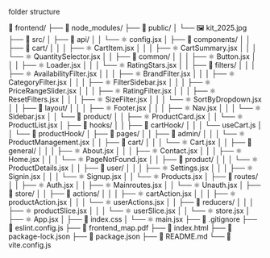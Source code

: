 folder structure 


📁 frontend/
├── 📁 node_modules/
├── 📁 public/
│ └── 🖼️ kit_2025.jpg
├── 📁 src/
│ ├── 📁 api/
│ │ └── ⚛️ config.jsx
│ ├── 📁 components/
│ │ ├── 📁 cart/
│ │ │ ├── ⚛️ CartItem.jsx
│ │ │ ├── ⚛️ CartSummary.jsx
│ │ │ └── ⚛️ QuantitySelector.jsx
│ │ ├── 📁 common/
│ │ │ ├── ⚛️ Button.jsx
│ │ │ ├── ⚛️ Loader.jsx
│ │ │ └── ⚛️ RatingStars.jsx
│ │ ├── 📁 filters/
│ │ │ ├── ⚛️ AvailabilityFilter.jsx
│ │ │ ├── ⚛️ BrandFilter.jsx
│ │ │ ├── ⚛️ CategoryFilter.jsx
│ │ │ ├── ⚛️ FilterSidebar.jsx
│ │ │ ├── ⚛️ PriceRangeSlider.jsx
│ │ │ ├── ⚛️ RatingFilter.jsx
│ │ │ ├── ⚛️ ResetFilters.jsx
│ │ │ ├── ⚛️ SizeFilter.jsx
│ │ │ └── ⚛️ SortByDropdown.jsx
│ │ ├── 📁 layout/
│ │ │ ├── ⚛️ Footer.jsx
│ │ │ ├── ⚛️ Nav.jsx
│ │ │ └── ⚛️ Sidebar.jsx
│ │ └── 📁 product/
│ │ ├── ⚛️ ProductCard.jsx
│ │ └── ⚛️ ProductList.jsx
│ ├── 📁 hooks/
│ │ ├── 📁 cartHook/
│ │ │ └── useCart.js
│ │ └── 📁 productHook/
│ ├── 📁 pages/
│ │ ├── 📁 admin/
│ │ │ └── ⚛️ ProductManagement.jsx
│ │ ├── 📁 cart/
│ │ │ └── ⚛️ Cart.jsx
│ │ ├── 📁 general/
│ │ │ ├── ⚛️ About.jsx
│ │ │ ├── ⚛️ Contact.jsx
│ │ │ ├── ⚛️ Home.jsx
│ │ │ └── ⚛️ PageNotFound.jsx
│ │ ├── 📁 product/
│ │ │ └── ⚛️ ProductDetails.jsx
│ │ ├── 📁 user/
│ │ │ ├── ⚛️ Settings.jsx
│ │ │ ├── ⚛️ Signin.jsx
│ │ │ └── ⚛️ Signup.jsx
│ │ └── ⚛️ Products.jsx
│ ├── 📁 routes/
│ │ ├── ⚛️ Auth.jsx
│ │ ├── ⚛️ Mainroutes.jsx
│ │ └── ⚛️ Unauth.jsx
│ ├── 📁 store/
│ │ ├── 📁 actions/
│ │ │ ├── ⚛️ cartAction.jsx
│ │ │ ├── ⚛️ productAction.jsx
│ │ │ └── ⚛️ userActions.jsx
│ │ ├── 📁 reducers/
│ │ │ ├── ⚛️ productSlice.jsx
│ │ │ └── ⚛️ userSlice.jsx
│ │ └── ⚛️ store.jsx
│ ├── ⚛️ App.jsx
│ ├── 📄 index.css
│ └── ⚛️ main.jsx
├── 📄 .gitignore
├── 📄 eslint.config.js
├── 📄 frontend_map.pdf
├── 📄 index.html
├── 📄 package-lock.json
├── 📄 package.json
├── 📄 README.md
└── 📄 vite.config.js
